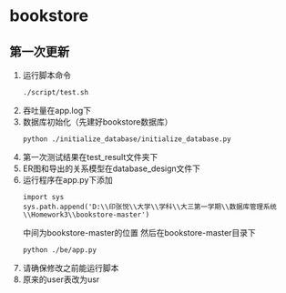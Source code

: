 # bookstore
## 第一次更新
1. 运行脚本命令
   ```
   ./script/test.sh
   ```
2. 吞吐量在app.log下
3. 数据库初始化（先建好bookstore数据库）
   ```
   python ./initialize_database/initialize_database.py
   ```
4. 第一次测试结果在test_result文件夹下
5. ER图和导出的关系模型在database_design文件下
6. 运行程序在app.py下添加
   ```
   import sys
   sys.path.append('D:\\印张悦\\大学\\学科\\大三第一学期\\数据库管理系统\\Homework3\\bookstore-master')
   ```
   中间为bookstore-master的位置
   然后在bookstore-master目录下
   ```
   python ./be/app.py
   ```
7. 请确保修改之前能运行脚本
8. 原来的user表改为usr

